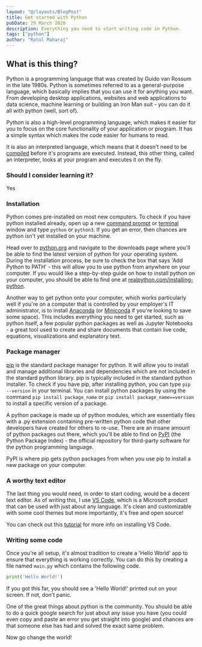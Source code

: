 ```yaml
---
layout: "@/layouts/BlogPost"
title: Get started with Python
pubDate: 29 March 2020
description: Everything you need to start writing code in Python.
tags: ["python"]
author: "Ratul Maharaj"
---
```


## What is this thing?

Python is a programming language that was created by Guido van Rossum in the late 1980s. Python is sometimes referred to as a general-purpose language, which basically implies that you can use it for anything you want. From developing desktop applications, websites and web applications to data science, machine learning or building an Iron Man suit - you can do it all with python (well, sort of).

Python is also a high-level programming language, which makes it easier for you to focus on the core functionality of your application or program. It has a simple syntax which makes the code easier for humans to read.

It is also an interpreted language, which means that it doesn't need to be <a target="_blank" href="https://www.webopedia.com/TERM/C/compile.html">compiled</a> before it's programs are executed. Instead, this other thing, called an interpreter, looks at your program and executes it on the fly.

### Should I consider learning it?

Yes

### Installation

Python comes pre-installed on most new computers. To check if you have python installed already, open up a new <a target="_blank" href="https://www.wikihow.com/Open-the-Command-Prompt-in-Windows">command prompt</a> or <a target="_blank" href="https://www.wikihow.com/Open-a-Terminal-Window-in-Mac">terminal</a> window and type `python` or `python3`. If you get an error, then chances are python isn't yet installed on your machine.

Head over to <a target="_blank" href="https://www.python.org/">python.org</a> and navigate to the downloads page where you'll be able to find the latest version of python for your operating system. During the installation process, be sure to check the box that says 'Add Python to PATH' - this will allow you to use python from anywhere on your computer. If you would like a step-by-step guide on how to install python on your computer, you should be able to find one at <a target="_blank" href="https://realpython.com/installing-python/">realpython.com/installing-python</a>.

Another way to get python onto your computer, which works particularly well if you're on a computer that is controlled by your employer's IT administrator, is to install <a href="https://www.anaconda.com/distribution/">Anaconda</a> (or <a target="_blank" href="https://docs.conda.io/en/latest/miniconda.html">Miniconda</a> if you're looking to save some space). This includes everything you need to get started, such as python itself, a few popular python packages as well as Jupyter Notebooks - a great tool used to create and share documents that contain live code, equations, visualizations and explanatory text.

### Package manager

[pip](https://pip.pypa.io/en/stable/) is the standard package manager for python. It will allow you to install and manage additional libraries and dependencies which are not included in the standard python library. pip is typically included in the standard python installer. To check if you have pip, after installing python, you can type `pip --version` in your terminal. You can install python packages by using the command `pip install package_name` or `pip install package_name==version` to install a specific version of a package.

A python package is made up of python modules, which are essentially files with a .py extension containing pre-written python code that other developers have created for others to re-use. There are an insane amount of python packages out there, which you'll be able to find on <a target="_blank" href="https://pypi.org/">PyPI</a> (the Python Package Index) - the official repository for third-party software for the python programming language.

PyPI is where pip gets python packages from when you use pip to install a new package on your computer.

### A worthy text editor

The last thing you would need, in order to start coding, would be a decent text editor. As of writing this, I use <a target="_blank" href="https://code.visualstudio.com/">VS Code</a>, which is a Microsoft product that can be used with just about any language. It's clean and customizable with some cool themes but more importantly, it's free and open source!

You can check out this <a target="_blank" href="https://code.visualstudio.com/docs/python/python-tutorial">tutorial</a> for more info on installing VS Code.

### Writing some code

Once you're all setup, it's almost tradition to create a 'Hello World' app to ensure that everything is working correctly. You can do this by creating a file named `main.py` which contains the following code.

```py
print('Hello World!')
```

If you got this far, you should see a 'Hello World!' printed out on your screen. If not, don't panic.

One of the great things about python is the community. You should be able to do a quick google search for just about any issue you have (you could even copy and paste an error you get straight into google) and chances are that someone else has had and solved the exact same problem.

Now go change the world!
